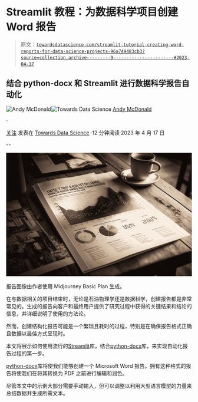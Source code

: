 # Streamlit 教程：为数据科学项目创建 Word 报告

> 原文：[`towardsdatascience.com/streamlit-tutorial-creating-word-reports-for-data-science-projects-96a749483cb3?source=collection_archive---------9-----------------------#2023-04-17`](https://towardsdatascience.com/streamlit-tutorial-creating-word-reports-for-data-science-projects-96a749483cb3?source=collection_archive---------9-----------------------#2023-04-17)

## 结合 python-docx 和 Streamlit 进行数据科学报告自动化

[](https://andymcdonaldgeo.medium.com/?source=post_page-----96a749483cb3--------------------------------)![Andy McDonald](https://andymcdonaldgeo.medium.com/?source=post_page-----96a749483cb3--------------------------------)[](https://towardsdatascience.com/?source=post_page-----96a749483cb3--------------------------------)![Towards Data Science](https://towardsdatascience.com/?source=post_page-----96a749483cb3--------------------------------) [Andy McDonald](https://andymcdonaldgeo.medium.com/?source=post_page-----96a749483cb3--------------------------------)

·

[关注](https://medium.com/m/signin?actionUrl=https%3A%2F%2Fmedium.com%2F_%2Fsubscribe%2Fuser%2F9c280f85f15c&operation=register&redirect=https%3A%2F%2Ftowardsdatascience.com%2Fstreamlit-tutorial-creating-word-reports-for-data-science-projects-96a749483cb3&user=Andy+McDonald&userId=9c280f85f15c&source=post_page-9c280f85f15c----96a749483cb3---------------------post_header-----------) 发表在 [Towards Data Science](https://towardsdatascience.com/?source=post_page-----96a749483cb3--------------------------------) ·12 分钟阅读·2023 年 4 月 17 日[](https://medium.com/m/signin?actionUrl=https%3A%2F%2Fmedium.com%2F_%2Fvote%2Ftowards-data-science%2F96a749483cb3&operation=register&redirect=https%3A%2F%2Ftowardsdatascience.com%2Fstreamlit-tutorial-creating-word-reports-for-data-science-projects-96a749483cb3&user=Andy+McDonald&userId=9c280f85f15c&source=-----96a749483cb3---------------------clap_footer-----------)

--

[](https://medium.com/m/signin?actionUrl=https%3A%2F%2Fmedium.com%2F_%2Fbookmark%2Fp%2F96a749483cb3&operation=register&redirect=https%3A%2F%2Ftowardsdatascience.com%2Fstreamlit-tutorial-creating-word-reports-for-data-science-projects-96a749483cb3&source=-----96a749483cb3---------------------bookmark_footer-----------)![](img/9e062c1dc458443a4896d81ae2166dcf.png)

报告图像由作者使用 Midjourney Basic Plan 生成。

在与数据相关的项目结束时，无论是石油物理学还是数据科学，创建报告都是非常常见的。生成的报告向客户和最终用户提供了研究过程中获得的关键结果和结论的信息，并详细说明了使用的方法论。

然而，创建结构化报告可能是一个繁琐且耗时的过程，特别是在确保报告格式正确且数据以最佳方式呈现时。

本文将展示如何使用流行的[Streamlit](https://streamlit.io/)库，结合[python-docx](https://python-docx.readthedocs.io/en/latest/)库，来实现自动化报告过程的第一步。

[python-docx](https://python-docx.readthedocs.io/en/latest/)库将使我们能够创建一个 Microsoft Word 报告。拥有这种格式的报告将使我们在将其转换为 PDF 之前进行编辑和润色。

尽管本文中的示例大部分需要手动输入，但可以调整以利用大型语言模型的力量来总结数据并生成所需文本。
